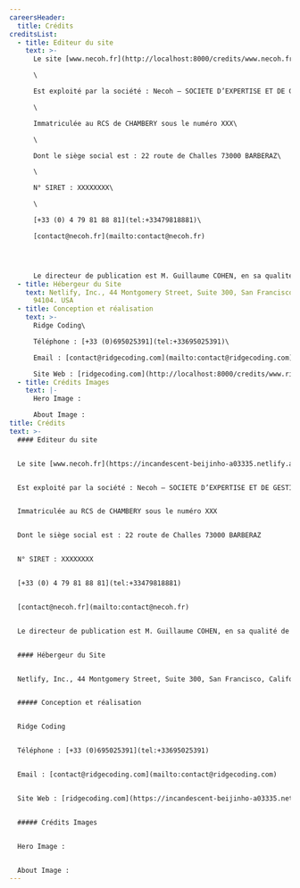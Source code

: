 ```yaml
---
careersHeader:
  title: Crédits
creditsList:
  - title: Editeur du site
    text: >-
      Le site [www.necoh.fr](http://localhost:8000/credits/www.necoh.fr)\

      \

      Est exploité par la société : Necoh – SOCIETE D’EXPERTISE ET DE GESTION COMPTABLE, société anonyme au capital social de XXX €\

      \

      Immatriculée au RCS de CHAMBERY sous le numéro XXX\

      \

      Dont le siège social est : 22 route de Challes 73000 BARBERAZ\

      \

      N° SIRET : XXXXXXXX\

      \

      [+33 (0) 4 79 81 88 81](tel:+33479818881)\

      [contact@necoh.fr](mailto:contact@necoh.fr)




      Le directeur de publication est M. Guillaume COHEN, en sa qualité de PDG de Necoh. Il peut être contacté aux coordonnées figurant dans les présentes conditions. Les présentes Conditions Générales ont pour objet de prévoir l’ensemble des conditions d’accès et d’utilisation du Site. L’accès et l’utilisation du Site impliquent l’acceptation tacite et sans réserve des présentes conditions par l’utilisateur.
  - title: Hébergeur du Site
    text: Netlify, Inc., 44 Montgomery Street, Suite 300, San Francisco, California
      94104. USA
  - title: Conception et réalisation
    text: >-
      Ridge Coding\

      Téléphone : [+33 (0)695025391](tel:+33695025391)\

      Email : [contact@ridgecoding.com](mailto:contact@ridgecoding.com)\

      Site Web : [ridgecoding.com](http://localhost:8000/credits/www.ridgecoding.com)
  - title: Crédits Images
    text: |-
      Hero Image :

      About Image :
title: Crédits
text: >-
  #### Editeur du site


  Le site [www.necoh.fr](https://incandescent-beijinho-a03335.netlify.app/credits/www.necoh.fr)


  Est exploité par la société : Necoh – SOCIETE D’EXPERTISE ET DE GESTION COMPTABLE, société anonyme au capital social de XXX €


  Immatriculée au RCS de CHAMBERY sous le numéro XXX


  Dont le siège social est : 22 route de Challes 73000 BARBERAZ


  N° SIRET : XXXXXXXX


  [+33 (0) 4 79 81 88 81](tel:+33479818881)


  [contact@necoh.fr](mailto:contact@necoh.fr)


  Le directeur de publication est M. Guillaume COHEN, en sa qualité de PDG de Necoh. Il peut être contacté aux coordonnées figurant dans les présentes conditions. Les présentes Conditions Générales ont pour objet de prévoir l’ensemble des conditions d’accès et d’utilisation du Site. L’accès et l’utilisation du Site impliquent l’acceptation tacite et sans réserve des présentes conditions par l’utilisateur.


  #### Hébergeur du Site


  Netlify, Inc., 44 Montgomery Street, Suite 300, San Francisco, California 94104. USA


  ##### Conception et réalisation


  Ridge Coding


  Téléphone : [+33 (0)695025391](tel:+33695025391)


  Email : [contact@ridgecoding.com](mailto:contact@ridgecoding.com)


  Site Web : [ridgecoding.com](https://incandescent-beijinho-a03335.netlify.app/credits/www.ridgecoding.com)


  ##### Crédits Images


  Hero Image :


  About Image :
---
```

